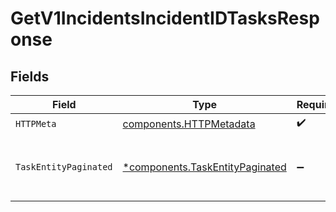 # GetV1IncidentsIncidentIDTasksResponse


## Fields

| Field                                                                             | Type                                                                              | Required                                                                          | Description                                                                       |
| --------------------------------------------------------------------------------- | --------------------------------------------------------------------------------- | --------------------------------------------------------------------------------- | --------------------------------------------------------------------------------- |
| `HTTPMeta`                                                                        | [components.HTTPMetadata](../../models/components/httpmetadata.md)                | :heavy_check_mark:                                                                | N/A                                                                               |
| `TaskEntityPaginated`                                                             | [*components.TaskEntityPaginated](../../models/components/taskentitypaginated.md) | :heavy_minus_sign:                                                                | Retrieve a list of all tasks for a specific incident                              |